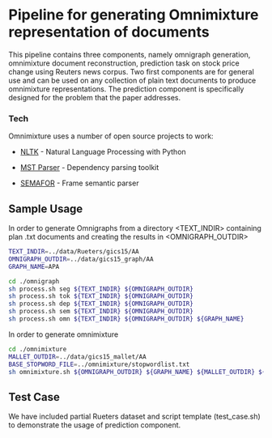 # Pipeline for generating Omnimixture representation of documents

This pipeline contains three components, namely omnigraph generation, omnimixture document reconstruction, prediction task on stock price change using Reuters news corpus. Two first components are for general use and can be used on any collection of plain text documents to produce omnimixture representations. The prediction component is specifically designed for the problem that the paper addresses.

### Tech

Omnimixture uses a number of open source projects to work:

* [NLTK] - Natural Language Processing with Python
* [MST Parser] - Dependency parsing toolkit
* [SEMAFOR] - Frame semantic parser

   [NLTK]: <http://www.nltk.org/>
   [MST Parser]: <http://www.seas.upenn.edu/~strctlrn/MSTParser/MSTParser.html>
   [SEMAFOR]: <http://www.cs.cmu.edu/~ark/SEMAFOR/>
 
## Sample Usage

In order to generate Omnigraphs from a directory <TEXT_INDIR> containing plan .txt documents and creating the results in <OMNIGRAPH_OUTDIR>

```sh
TEXT_INDIR=../data/Rueters/gics15/AA
OMNIGRAPH_OUTDIR=../data/gics15_graph/AA
GRAPH_NAME=APA

cd ./omnigraph
sh process.sh seg ${TEXT_INDIR} ${OMNIGRAPH_OUTDIR}
sh process.sh tok ${TEXT_INDIR} ${OMNIGRAPH_OUTDIR}
sh process.sh dep ${TEXT_INDIR} ${OMNIGRAPH_OUTDIR}
sh process.sh sem ${TEXT_INDIR} ${OMNIGRAPH_OUTDIR}
sh process.sh omn ${TEXT_INDIR} ${OMNIGRAPH_OUTDIR} ${GRAPH_NAME}

```

In order to generate omnimixture 


```sh
cd ./omnimixture
MALLET_OUTDIR=../data/gics15_mallet/AA
BASE_STOPWORD_FILE=../omnimixture/stopwordlist.txt
sh omnimixture.sh ${OMNIGRAPH_OUTDIR} ${GRAPH_NAME} ${MALLET_OUTDIR} ${BASE_STOPWORD_FILE}
```


## Test Case

We have included partial Rueters dataset and script template (test_case.sh) to demonstrate the usage of prediction component.


